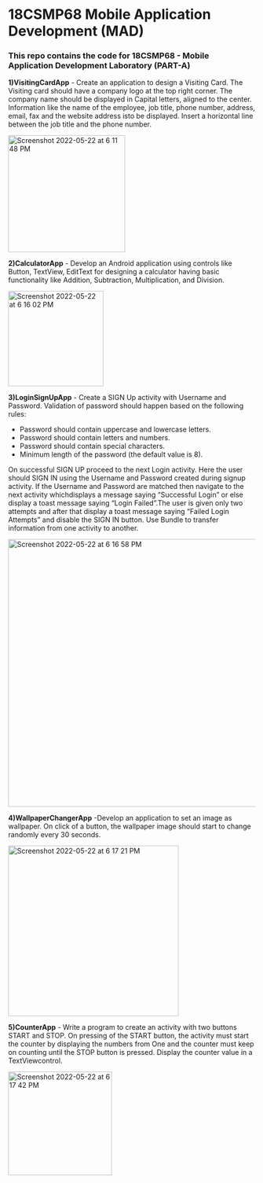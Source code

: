 # 18CSMP68 Mobile Application Development (MAD)

### This repo contains the code for 18CSMP68 - Mobile Application Development Laboratory (PART-A)

**1)VisitingCardApp** - Create an application to design a Visiting Card. The Visiting card should have a company logo at the top right corner. The company name should be displayed in Capital letters, aligned to the center. Information like the name of the employee, job title, phone number, address, email, fax and the website address isto be displayed. Insert a horizontal line between the job title and the phone number.

<img width="238" alt="Screenshot 2022-05-22 at 6 11 48 PM" src="https://user-images.githubusercontent.com/72641621/169695721-f5f8d2a2-399c-45ed-9c97-89094d0d882d.png">

**2)CalculatorApp** - Develop an Android application using controls like Button, TextView, EditText for designing a calculator having basic functionality like Addition, Subtraction, Multiplication, and Division.

<img width="194" alt="Screenshot 2022-05-22 at 6 16 02 PM" src="https://user-images.githubusercontent.com/72641621/169695823-8a276c3c-9841-43e3-b668-12991f4591ff.png">

**3)LoginSignUpApp** - Create a SIGN Up activity with Username and Password. Validation of password should happen based on the following rules:
  - Password should contain uppercase and lowercase letters.
  - Password should contain letters and numbers.
  - Password should contain special characters.
  - Minimum length of the password (the default value is 8).

  On successful SIGN UP proceed to the next Login activity. Here the user should SIGN IN using the Username and Password created during signup activity. If the Username and Password are matched then navigate to the next activity whichdisplays a message saying “Successful Login” or else display a toast message saying “Login Failed”.The user is given only two attempts and after that display a toast message saying “Failed Login Attempts” and disable the SIGN IN button. Use Bundle to transfer information from one activity to another.
  
<img width="545" alt="Screenshot 2022-05-22 at 6 16 58 PM" src="https://user-images.githubusercontent.com/72641621/169695844-365693ab-453b-430a-bca4-82d06f6030b3.png">

**4)WallpaperChangerApp** -Develop an application to set an image as wallpaper. On click of a button, the wallpaper image should start to change randomly every 30 seconds.

<img width="347" alt="Screenshot 2022-05-22 at 6 17 21 PM" src="https://user-images.githubusercontent.com/72641621/169695855-de5349ab-3534-462c-95cb-a5122c3d7e0a.png">

**5)CounterApp** - Write a program to create an activity with two buttons START and STOP. On pressing of the START button, the activity must start the counter by displaying the numbers from One and the counter must keep on counting until the STOP button is pressed. Display the counter value in a TextViewcontrol.

<img width="211" alt="Screenshot 2022-05-22 at 6 17 42 PM" src="https://user-images.githubusercontent.com/72641621/169695862-077094dc-e642-4aee-a666-a6369d088cdb.png">


